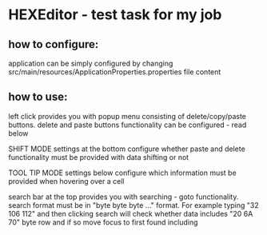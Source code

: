 # HEXEditor - test task for my job

## how to configure:

application can be simply configured by changing src/main/resources/ApplicationProperties.properties file content

## how to use:

left click provides you with popup menu consisting of delete/copy/paste buttons. delete and paste buttons functionality can be configured - read below

SHIFT MODE settings at the bottom configure whether paste and delete functionality must be provided with data shifting or not

TOOL TIP MODE settings below configure which information must be provided when hovering over a cell

search bar at the top provides you with searching - goto functionality. search format must be in "byte byte byte ..." format. For example typing "32 106 112" and then clicking search will check whether data includes "20 6A 70" byte row and if so move focus to first found including
